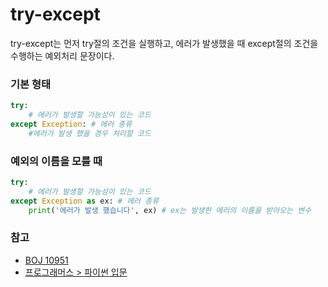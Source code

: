 # try-except

try-except는 먼저 try절의 조건을 실행하고, 에러가 발생했을 때 except절의 조건을 수행하는 예외처리 문장이다.
### 기본 형태
```py
try:
    # 에러가 발생할 가능성이 있는 코드
except Exception: # 에러 종류
    #에러가 발생 했을 경우 처리할 코드
```
### 예외의 이름을 모를 때
```py
try:
    # 에러가 발생할 가능성이 있는 코드
except Exception as ex: # 에러 종류
    print('에러가 발생 했습니다', ex) # ex는 발생한 에러의 이름을 받아오는 변수
```

### 참고
* [BOJ 10951](https://github.com/4923/Algorithm/blob/master/BOJ/Solutions/10951_try-except_for_exception.md)
* [프로그래머스 > 파이썬 입문](https://programmers.co.kr/learn/courses/2/lessons/293)